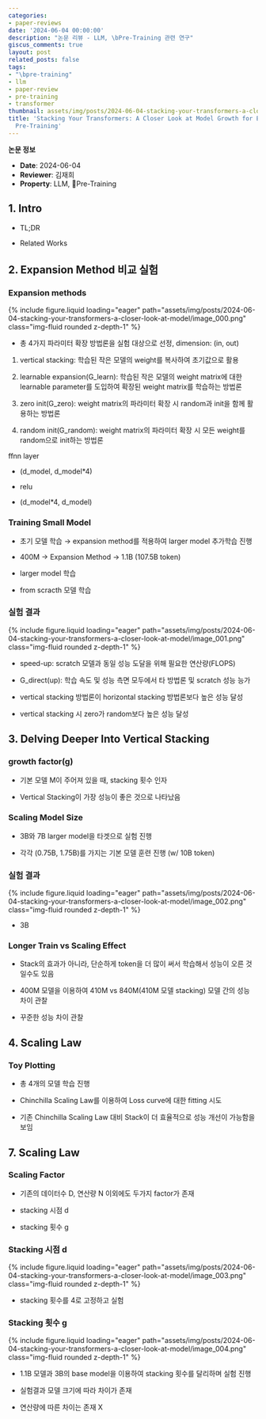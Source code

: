 ```yaml
---
categories:
- paper-reviews
date: '2024-06-04 00:00:00'
description: "논문 리뷰 - LLM, \bPre-Training 관련 연구"
giscus_comments: true
layout: post
related_posts: false
tags:
- "\bpre-training"
- llm
- paper-review
- pre-training
- transformer
thumbnail: assets/img/posts/2024-06-04-stacking-your-transformers-a-closer-look-at-model/thumbnail.jpg
title: 'Stacking Your Transformers: A Closer Look at Model Growth for Efficient LLM
  Pre-Training'
---
```


**논문 정보**
- **Date**: 2024-06-04
- **Reviewer**: 김재희
- **Property**: LLM, Pre-Training

## 1. Intro

- TL;DR

- Related Works

## 2. Expansion Method 비교 실험

### Expansion methods

{% include figure.liquid loading="eager" path="assets/img/posts/2024-06-04-stacking-your-transformers-a-closer-look-at-model/image_000.png" class="img-fluid rounded z-depth-1" %}

- 총 4가지 파라미터 확장 방법론을 실험 대상으로 선정, dimension: (in, out)

1. vertical stacking: 학습된 작은 모델의 weight를 복사하여 초기값으로 활용

1. learnable expansion(G_learn): 학습된 작은 모델의 weight matrix에 대한 learnable parameter를 도입하여 확장된 weight matrix를 학습하는 방법론

1. zero init(G_zero): weight matrix의 파라미터 확장 시 random과 init을 함께 활용하는 방법론

1. random init(G_random): weight matrix의 파라미터 확장 시 모든 weight를 random으로 init하는 방법론

ffnn layer

- (d_model, d_model*4)

- relu

- (d_model*4, d_model)

### Training Small Model

- 초기 모델 학습 → expansion method를 적용하여 larger model 추가학습 진행

- 400M → Expansion Method → 1.1B (107.5B token)

- larger model 학습

- from scracth 모델 학습

### 실험 결과 

{% include figure.liquid loading="eager" path="assets/img/posts/2024-06-04-stacking-your-transformers-a-closer-look-at-model/image_001.png" class="img-fluid rounded z-depth-1" %}

- speed-up: scratch 모델과 동일 성능 도달을 위해 필요한 연산량(FLOPS)

- G_direct(up): 학습 속도 및 성능 측면 모두에서 타 방법론 및 scratch 성능 능가

- vertical stacking 방법론이 horizontal stacking 방법론보다 높은 성능 달성

- vertical stacking 시 zero가 random보다 높은 성능 달성

## 3. Delving Deeper Into Vertical Stacking

### growth factor(g)

- 기본 모델 M이 주어져 있을 때, stacking 횟수 인자

- Vertical Stacking이 가장 성능이 좋은 것으로 나타났음

### Scaling Model Size

- 3B와 7B larger model을 타겟으로 실험 진행

- 각각 (0.75B, 1.75B)를 가지는 기본 모델 훈련 진행 (w/ 10B token)

### 실험 결과

{% include figure.liquid loading="eager" path="assets/img/posts/2024-06-04-stacking-your-transformers-a-closer-look-at-model/image_002.png" class="img-fluid rounded z-depth-1" %}

- 3B

### Longer Train vs Scaling Effect

- Stack의 효과가 아니라, 단순하게 token을 더 많이 써서 학습해서 성능이 오른 것일수도 있음

- 400M 모델을 이용하여 410M vs 840M(410M 모델 stacking) 모델 간의 성능 차이 관찰

- 꾸준한 성능 차이 관찰

## 4. Scaling Law

### Toy Plotting

- 총 4개의 모델 학습 진행

- Chinchilla Scaling Law를 이용하여 Loss curve에 대한 fitting 시도

- 기존 Chinchilla Scaling Law 대비 Stack이 더 효율적으로 성능 개선이 가능함을 보임

## 7. Scaling Law

### Scaling Factor

- 기존의 데이터수 D, 연산량 N 이외에도 두가지 factor가 존재

- stacking 시점 d

- stacking 횟수 g

### Stacking 시점 d

{% include figure.liquid loading="eager" path="assets/img/posts/2024-06-04-stacking-your-transformers-a-closer-look-at-model/image_003.png" class="img-fluid rounded z-depth-1" %}

- stacking 횟수를 4로 고정하고 실험

### Stacking 횟수 g

{% include figure.liquid loading="eager" path="assets/img/posts/2024-06-04-stacking-your-transformers-a-closer-look-at-model/image_004.png" class="img-fluid rounded z-depth-1" %}

- 1.1B 모델과 3B의 base model을 이용하여 stacking 횟수를 달리하며 실험 진행

- 실험결과 모델 크기에 따라 차이가 존재

- 연산량에 따른 차이는 존재 X
